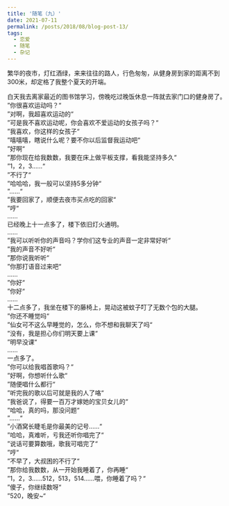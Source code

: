 ```yaml
---
title: '随笔（九）'
date: 2021-07-11
permalink: /posts/2018/08/blog-post-13/
tags:
  - 恋爱
  - 随笔
  - 杂记
---
```



繁华的夜市，灯红酒绿，来来往往的路人，行色匆匆，从健身房到家的距离不到300米，却定格了我整个夏天的开端。

白天我去离家最近的图书馆学习，傍晚吃过晚饭休息一阵就去家门口的健身房了。\
”你很喜欢运动吗？“\
”对啊，我超喜欢运动的“\
”可是我不喜欢运动呢，你会喜欢不爱运动的女孩子吗？“\
”我喜欢，你这样的女孩子“\
”嘻嘻嘻，瞎说什么呢？要不你以后监督我运动吧“\
”好啊“\
”那你现在给我数数，我要在床上做平板支撑，看我能坚持多久“\
”1，2，3……“\
”不行了“\
”哈哈哈，我一般可以坚持5多分钟“\
”……“\
”我要回家了，顺便去夜市买点吃的回家“\
”哼“\
……\
已经晚上十一点多了，楼下依旧灯火通明。\
……\
”我可以听听你的声音吗？学你们这专业的声音一定非常好听“\
”我的声音不好听“\
”那你说我听听“\
”你那打语音过来吧“\
……\
”你好“\
”你好“\
……\
十二点多了，我坐在楼下的藤椅上，晃动这被蚊子叮了无数个包的大腿。\
”你还不睡觉吗“\
”仙女可不这么早睡觉的，怎么，你不想和我聊天了吗“\
”没有，我是担心你们明天要上课“\
”明早没课“\
……\
一点多了。\
”你可以给我唱首歌吗？“\
”好啊，你想听什么歌“\
”随便唱什么都行“\
”听完我的歌以后可就是我的人了咯“\
”我爸说了，得要一百万才嫁她的宝贝女儿的“\
”哈哈，真的吗，那没问题“\
”……“\
”小酒窝长睫毛是你最美的记号……“\
”哈哈，真难听，亏我还听你唱完了“\
”说话可要算数哦，歌我可唱完了“\
”哼“\
”不早了，大叔困的不行了“\
”那你给我数数，从一开始我睡着了，你再睡“\
”1，2，3……512，513，514……喂，你睡着了吗？“\
”傻子，你继续数呀“\
”520，晚安~“
